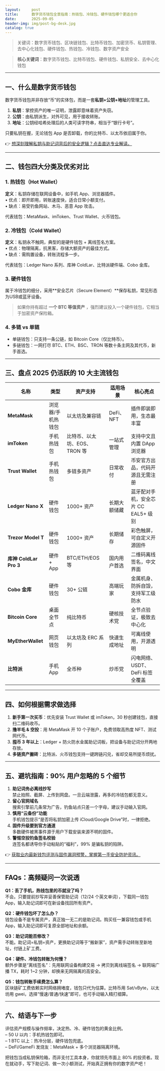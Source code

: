 ```yaml
---
layout:     post
title:      数字货币钱包全景指南：热钱包、冷钱包、硬件钱包哪个更适合你
date:       2025-09-05
header-img: img/post-bg-desk.jpg
catalog: true
---
```


> 关键词：数字货币钱包、区块链钱包、比特币钱包、加密货币、私钥管理、去中心化钱包、硬件钱包、热钱包、冷钱包、数字资产安全

> **核心关键词**：数字货币钱包、比特币钱包、硬件钱包、私钥安全、去中心化钱包

---

## 一、什么是数字货币钱包  
数字货币钱包并非存放“币”的实体包，而是一套**私钥+公钥+地址**的管理工具。  
1. **私钥**：掌控资产的唯一证明，泄露即意味着资产失窃。  
2. **公钥**：由私钥派生，对外可见，用于接收转账。  
3. **地址**：公钥经哈希处理后的人类可读字符串，相当于“银行卡号”。  

只要私钥在握，无论钱包 App 是否卸载，你的比特币、以太币依旧属于你。  

👉 [想深刻理解私钥与助记词背后的安全逻辑？点击直达专业解读。](https://okxdog.com/)

---

## 二、钱包四大分类及优劣对比

### 1. 热钱包（Hot Wallet）
**定义**：私钥存储在联网设备中，如手机 App、浏览器插件。  
• 优点：即开即用，转账速度快，适合日常小额支付。  
• 缺点：易受钓鱼网站、木马、恶意 App 攻击。  

代表钱包：MetaMask、imToken、Trust Wallet、火币钱包。

### 2. 冷钱包（Cold Wallet）
**定义**：私钥永不触网，典型的是硬件钱包 + 离线签名方案。  
• 优点：物理隔离，抗黑客，存储大额资产的最佳方式。  
• 缺点：需购置设备，转账流程多一步。  

代表钱包：Ledger Nano 系列、库神 ColdLar、比特派硬件端、Cobo 金库。

### 3. 硬件钱包
属于冷钱包的细分，采用**安全芯片（Secure Element）**保存私钥，常见形态为USB或蓝牙设备。  
> 如果你持有超过 **一个 BTC 等值资产** ，强烈建议投入一个硬件钱包，它相当于加密资产保险箱。

### 4. 多链 vs 单链
- 单链钱包：只支持一条公链，如 Bitcoin Core（仅比特币）。  
- 多链钱包：一网打尽 BTC、ETH、BSC、TRON 等数十条主网及其代币，新手首选。  

---

## 三、盘点 2025 仍活跃的 10 大主流钱包

| 名称 | 类型 | 资产支持 | 适用场景 | 核心亮点 |
|---|---|---|---|---|
| **MetaMask** | 浏览器/手机热钱包 | 以太坊及兼容链 | DeFi、NFT | 插件即装即用，生态最丰富 |  
| **imToken** | 手机热钱包 | 比特币、以太坊、EOS、TRON 等 | 一站式管理 | 支持中文且内置 DApp 浏览器 |  
| **Trust Wallet** | 手机热钱包 | 多链多资产 | 日常收付 | 币安官方出品，代码开源且无需注册 |  
| **Ledger Nano X** | 硬件钱包 | 1000+ 资产 | 长期大额储藏 | 蓝牙配对手机，安全芯片 CC EAL5+ 级别 |  
| **Trezor Model T** | 硬件钱包 | 1000+ 资产 | 长期储存 | 彩色触屏，可自定义开源固件 |  
| **库神 ColdLar Pro 3** | 硬件 + App | BTC/ETH/EOS 等 | 国内用户首选 | 二维码离线签名，中文界面 |  
| **Cobo 金库** | 硬件钱包 | 30+ 公链 | 高端玩家 | 金属机身、防拆自毁，支持军工级防水 |  
| **Bitcoin Core** | 桌面全节点 | 纯比特币 | 硬核技术党 | 全节点验证，极致去中心化 |  
| **MyEtherWallet** | 网页钱包 | 以太坊及 ERC 系列 | 快速生成地址 | 可离线使用，开源透明 |  
| **比特派** | 手机 App | 全币种 | 炒币党 | 闪电网络、USDT、DeFi 标签全覆盖 |

---

## 四、如何根据需求做选择

1. **新手第一次买币**：优先安装 Trust Wallet 或 imToken，30 秒创建钱包，直接扫二维码收币。  
2. **撸羊毛 & 空投**：用 MetaMask 开 10 个子账户，免费领取高热度 NFT、测试网代币。  
3. **囤币 3 年以上**：Ledger + 防火防水金属助记词板，把设备与助记词分开两地存放。  
4. **多链资产搬砖**：比特派、火币钱包支持一键跨链闪兑，省却交易所提币烦扰。

---

## 五、避坑指南：90% 用户忽略的 5 个细节

1. **助记词务必离线抄写**  
   禁止拍照、截屏、上传到网盘。一旦云端泄露，再多的冷钱包都无意义。  
2. **留心官网域名**  
   搜索引擎前几条常为广告，钓鱼站点只差一个字母，建议手动输入官网。  
3. **慎用“云备份”功能**  
   手机钱包提示“是否将私钥加密上传 iCloud/Google Drive”时，一律拒绝。  
4. **固件升级要到官方通道**  
   多数硬件被黑事件源于用户下载安装来源不明的固件。  
5. **警惕空投钓鱼签名校验**  
   连签名都诱导你手动粘贴的“福利”，99% 是骗私钥的陷阱。  

👉 [获取业内最新钱包评测与固件漏洞预警，掌握第一手安全防护资讯。](https://okxdog.com/)

---

## FAQs：高频疑问一次说透

**Q1：丢了手机，热钱包里的币就没了吗？**  
不会。只要提前抄写并妥善保管助记词（12/24 个英文单词），下载同一钱包 App，输入助记词即可在新设备找回所有资产。

**Q2：硬件钱包坏了怎么办？**  
钱包设备不是专属资产，真正独一无二的是助记词。购买任一兼容钱包或手机 App，输入助记词即可复原全部地址和余额。

**Q3：助记词能否修改？**  
不能。助记词=私钥=资产，更换助记词等于“搬新家”，资产需手动转账至新地址，付链上矿工费。

**Q4：硬件、冷钱包转账为何慢？**  
额外步骤是“离线签名”：先用联网设备构建交易 → 拷贝到离线端签名 → 联网端广播 TX，耗时 1~2 分钟，却换来无网隔离的高安全。

**Q5：钱包转账手续费怎么算？**  
区块链矿工费依赖实时网络拥堵度，钱包只代为估算。比特币用 Sat/vByte，以太坊用 gwei，选择“慢速/普通/快速”即可，也可手动输入精打细算。

---

## 六、结语与下一步

评估资产规模与操作频率，决定热、冷、硬件钱包的黄金比例。  
– 50 U 以内：手机热钱包即可。  
– 1 BTC 以上：热冷分层，硬件钱包兜底。  
– DeFi/GameFi 发烧友：MetaMask + 多个浏览器隔离环境。

把钱包当成私钥保险箱，而非支付工具本身，你就领先市面上 80% 的投资者。现在就动手，写下助记词、做一次小额测试，开始真正拥有你的数字资产吧！